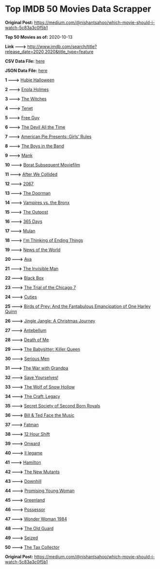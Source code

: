 # Top IMDB 50 Movies Data Scrapper

**Original Post:** https://medium.com/@nishantsahoo/which-movie-should-i-watch-5c83a3c0f5b1

**Top 50 Movies as of:** 2020-10-13

**Link --->** http://www.imdb.com/search/title?release_date=2020,2020&title_type=feature

**CSV Data File:** [here](/Data/data.csv)

**JSON Data File:** [here](/Data/data.json)

**1 --->** [Hubie Halloween](https://www.imdb.com/title/tt10682266/?ref_=adv_li_tt)

**2 --->** [Enola Holmes](https://www.imdb.com/title/tt7846844/?ref_=adv_li_tt)

**3 --->** [The Witches](https://www.imdb.com/title/tt0805647/?ref_=adv_li_tt)

**4 --->** [Tenet](https://www.imdb.com/title/tt6723592/?ref_=adv_li_tt)

**5 --->** [Free Guy](https://www.imdb.com/title/tt6264654/?ref_=adv_li_tt)

**6 --->** [The Devil All the Time](https://www.imdb.com/title/tt7395114/?ref_=adv_li_tt)

**7 --->** [American Pie Presents: Girls' Rules](https://www.imdb.com/title/tt11771594/?ref_=adv_li_tt)

**8 --->** [The Boys in the Band](https://www.imdb.com/title/tt10199914/?ref_=adv_li_tt)

**9 --->** [Mank](https://www.imdb.com/title/tt10618286/?ref_=adv_li_tt)

**10 --->** [Borat Subsequent Moviefilm](https://www.imdb.com/title/tt13143964/?ref_=adv_li_tt)

**11 --->** [After We Collided](https://www.imdb.com/title/tt10362466/?ref_=adv_li_tt)

**12 --->** [2067](https://www.imdb.com/title/tt1918734/?ref_=adv_li_tt)

**13 --->** [The Doorman](https://www.imdb.com/title/tt6222118/?ref_=adv_li_tt)

**14 --->** [Vampires vs. the Bronx](https://www.imdb.com/title/tt8976576/?ref_=adv_li_tt)

**15 --->** [The Outpost](https://www.imdb.com/title/tt3833480/?ref_=adv_li_tt)

**16 --->** [365 Days](https://www.imdb.com/title/tt10886166/?ref_=adv_li_tt)

**17 --->** [Mulan](https://www.imdb.com/title/tt4566758/?ref_=adv_li_tt)

**18 --->** [I'm Thinking of Ending Things](https://www.imdb.com/title/tt7939766/?ref_=adv_li_tt)

**19 --->** [News of the World](https://www.imdb.com/title/tt6878306/?ref_=adv_li_tt)

**20 --->** [Ava](https://www.imdb.com/title/tt8784956/?ref_=adv_li_tt)

**21 --->** [The Invisible Man](https://www.imdb.com/title/tt1051906/?ref_=adv_li_tt)

**22 --->** [Black Box](https://www.imdb.com/title/tt12298506/?ref_=adv_li_tt)

**23 --->** [The Trial of the Chicago 7](https://www.imdb.com/title/tt1070874/?ref_=adv_li_tt)

**24 --->** [Cuties](https://www.imdb.com/title/tt9196192/?ref_=adv_li_tt)

**25 --->** [Birds of Prey: And the Fantabulous Emancipation of One Harley Quinn](https://www.imdb.com/title/tt7713068/?ref_=adv_li_tt)

**26 --->** [Jingle Jangle: A Christmas Journey](https://www.imdb.com/title/tt7736496/?ref_=adv_li_tt)

**27 --->** [Antebellum](https://www.imdb.com/title/tt10065694/?ref_=adv_li_tt)

**28 --->** [Death of Me](https://www.imdb.com/title/tt1830643/?ref_=adv_li_tt)

**29 --->** [The Babysitter: Killer Queen](https://www.imdb.com/title/tt11024272/?ref_=adv_li_tt)

**30 --->** [Serious Men](https://www.imdb.com/title/tt10230414/?ref_=adv_li_tt)

**31 --->** [The War with Grandpa](https://www.imdb.com/title/tt4532038/?ref_=adv_li_tt)

**32 --->** [Save Yourselves!](https://www.imdb.com/title/tt7873348/?ref_=adv_li_tt)

**33 --->** [The Wolf of Snow Hollow](https://www.imdb.com/title/tt11140488/?ref_=adv_li_tt)

**34 --->** [The Craft: Legacy](https://www.imdb.com/title/tt4685762/?ref_=adv_li_tt)

**35 --->** [Secret Society of Second Born Royals](https://www.imdb.com/title/tt10324122/?ref_=adv_li_tt)

**36 --->** [Bill & Ted Face the Music](https://www.imdb.com/title/tt1086064/?ref_=adv_li_tt)

**37 --->** [Fatman](https://www.imdb.com/title/tt10310140/?ref_=adv_li_tt)

**38 --->** [12 Hour Shift](https://www.imdb.com/title/tt10309552/?ref_=adv_li_tt)

**39 --->** [Onward](https://www.imdb.com/title/tt7146812/?ref_=adv_li_tt)

**40 --->** [Il legame](https://www.imdb.com/title/tt10914452/?ref_=adv_li_tt)

**41 --->** [Hamilton](https://www.imdb.com/title/tt8503618/?ref_=adv_li_tt)

**42 --->** [The New Mutants](https://www.imdb.com/title/tt4682266/?ref_=adv_li_tt)

**43 --->** [Downhill](https://www.imdb.com/title/tt4558376/?ref_=adv_li_tt)

**44 --->** [Promising Young Woman](https://www.imdb.com/title/tt9620292/?ref_=adv_li_tt)

**45 --->** [Greenland](https://www.imdb.com/title/tt7737786/?ref_=adv_li_tt)

**46 --->** [Possessor](https://www.imdb.com/title/tt5918982/?ref_=adv_li_tt)

**47 --->** [Wonder Woman 1984](https://www.imdb.com/title/tt7126948/?ref_=adv_li_tt)

**48 --->** [The Old Guard](https://www.imdb.com/title/tt7556122/?ref_=adv_li_tt)

**49 --->** [Seized](https://www.imdb.com/title/tt7221772/?ref_=adv_li_tt)

**50 --->** [The Tax Collector](https://www.imdb.com/title/tt8461224/?ref_=adv_li_tt)

**Original Post:** https://medium.com/@nishantsahoo/which-movie-should-i-watch-5c83a3c0f5b1
